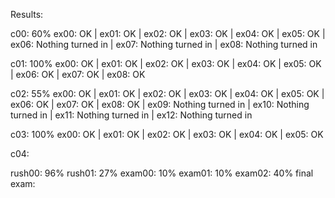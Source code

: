 Results:

c00: 60%
ex00: OK | ex01: OK | ex02: OK | ex03: OK | ex04: OK | ex05: OK | ex06: Nothing turned in | ex07: Nothing turned in | ex08: Nothing turned in

c01: 100%
ex00: OK | ex01: OK | ex02: OK | ex03: OK | ex04: OK | ex05: OK | ex06: OK | ex07: OK | ex08: OK

c02: 55%
ex00: OK | ex01: OK | ex02: OK | ex03: OK | ex04: OK | ex05: OK | ex06: OK | ex07: OK | ex08: OK | ex09: Nothing turned in | ex10: Nothing turned in | ex11: Nothing turned in | ex12: Nothing turned in

c03: 100%
ex00: OK | ex01: OK | ex02: OK | ex03: OK | ex04: OK | ex05: OK

c04: 

rush00: 96%
rush01: 27%
exam00: 10%
exam01: 10%
exam02: 40%
final exam:
